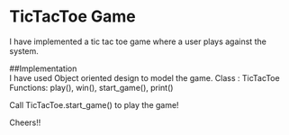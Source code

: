 # TicTacToe Game


I have implemented a tic tac toe game where a user plays against the system.

##Implementation  
I have used Object oriented design to model the game.
Class : TicTacToe
Functions: play(), win(), start_game(), print()

Call TicTacToe.start_game() to play the game!

Cheers!!


